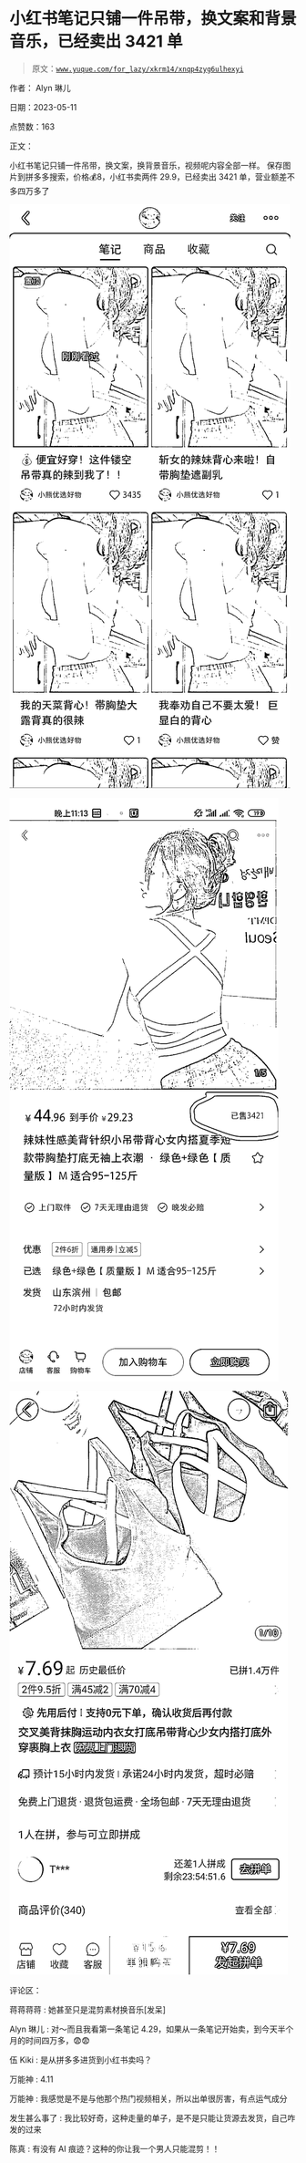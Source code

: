 # 小红书笔记只铺一件吊带，换文案和背景音乐，已经卖出 3421 单

> 原文：[`www.yuque.com/for_lazy/xkrm14/xnqp4zyg6ulhexyi`](https://www.yuque.com/for_lazy/xkrm14/xnqp4zyg6ulhexyi)

作者： Alyn 琳儿

日期：2023-05-11

点赞数：163

正文：

小红书笔记只铺一件吊带，换文案，换背景音乐，视频呢内容全部一样。 保存图片到拼多多搜索，价格💰8，小红书卖两件 29.9，已经卖出 3421 单，营业额差不多四万多了

![](img/a49229bda2bc8957b1b7364ff102e8ca.png)

![](img/93501dc8788d5a775bdecb96873d8dbc.png)

![](img/859299ecdf450350b5e7a1041ca905fc.png)

评论区：

蒋蒋蒋蒋 : 她甚至只是混剪素材换音乐[发呆]

Alyn 琳儿 : 对～而且我看第一条笔记 4.29，如果从一条笔记开始卖，到今天半个月的时间四万多，😨😨

伍 Kiki : 是从拼多多进货到小红书卖吗？

万能神 : 4.11

万能神 : 我感觉是不是与他那个热门视频相关，所以出单很厉害，有点运气成分

发生甚么事了 : 我比较好奇，这种走量的单子，是不是只能让货源去发货，自己咋发的过来

陈真 : 有没有 AI 痕迹？这种的你让我一个男人只能混剪！！

